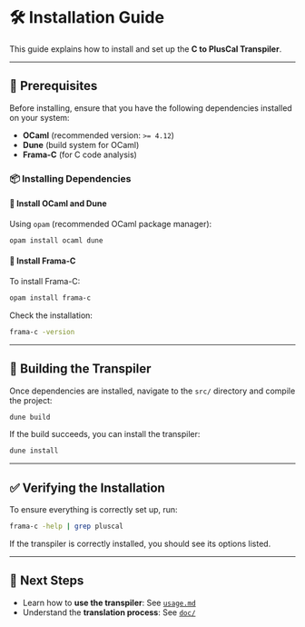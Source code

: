 # 🛠️ Installation Guide

This guide explains how to install and set up the **C to PlusCal Transpiler**.

---

## 📌 Prerequisites

Before installing, ensure that you have the following dependencies installed on your system:

- **OCaml** (recommended version: `>= 4.12`)
- **Dune** (build system for OCaml)
- **Frama-C** (for C code analysis)

### 📦 Installing Dependencies

#### 🔹 Install OCaml and Dune

Using `opam` (recommended OCaml package manager):

```bash
opam install ocaml dune
```

#### 🔹 Install Frama-C

To install Frama-C:

```bash
opam install frama-c
```

Check the installation:

```bash
frama-c -version
```

---

## 🔨 Building the Transpiler

Once dependencies are installed, navigate to the `src/` directory and compile the project:

```bash
dune build
```

If the build succeeds, you can install the transpiler:

```bash
dune install
```

---

## ✅ Verifying the Installation

To ensure everything is correctly set up, run:

```bash
frama-c -help | grep pluscal
```

If the transpiler is correctly installed, you should see its options listed.

---

## 🏁 Next Steps

- Learn how to **use the transpiler**: See [`usage.md`](./usage.md)
- Understand the **translation process**: See [`doc/`](./architecture.md/)
